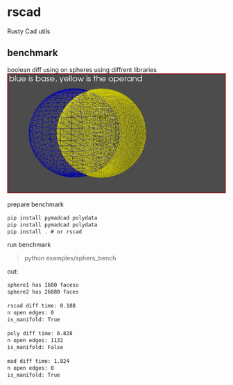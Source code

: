 # rscad

Rusty Cad utils

## benchmark

boolean diff using on spheres using diffrent libraries
![inputs](./examples/spheres.jpg)

prepare benchmark
```
pip install pymadcad polydata
pip install pymadcad polydata
pip install . # or rscad
```

run benchmark
> python examples/sphers_bench

out:
```
sphere1 has 1680 faceso
sphere2 has 26880 faces

rscad diff time: 0.188
n open edges: 0
is_manifold: True

poly diff time: 6.828
n open edges: 1132
is_manifold: False

mad diff time: 1.824
n open edges: 0
is_manifold: True
```
